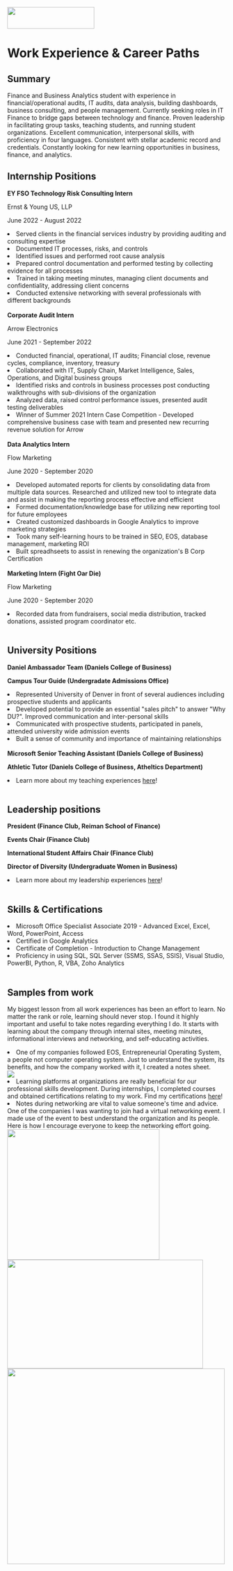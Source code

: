 <a href='https://github.com/Ruchita-Raghu/ruchita-raghu-portfolio'><img src="https://user-images.githubusercontent.com/116829793/202769444-abb1003b-ec31-44b6-bfc5-43f2e9beca1f.png" height=50 width=200> </a>

# Work Experience & Career Paths
<h2> Summary </h2>
Finance and Business Analytics student with experience in financial/operational audits, IT audits, data analysis, building dashboards, business consulting, and people management. Currently seeking roles in IT Finance to bridge gaps between technology and finance. Proven leadership in facilitating group tasks, teaching students, and running student organizations. Excellent communication, interpersonal skills, with proficiency in four languages. Consistent with stellar academic record and credentials. Constantly looking for new learning opportunities in business, finance, and analytics.

<h2> Internship Positions </h2>
<b> EY FSO Technology Risk Consulting Intern </b>
<p> Ernst & Young US, LLP </p>
<p> June 2022 - August 2022 </p>
<li> Served clients in the financial services industry by providing auditing and consulting expertise </li>
<li> Documented IT processes, risks,  and controls </li>
<li> Identified issues and performed root cause analysis </li>
<li> Prepared control documentation and performed testing by collecting evidence for all processes </li>
<li> Trained in taking meeting minutes, managing client documents and confidentiality, addressing client concerns </li>
<li> Conducted extensive networking with several professionals with different backgrounds </li>
<br>
<b> Corporate Audit Intern </b>
<p> Arrow Electronics </p>
<p> June 2021 - September 2022 </p>
<li> Conducted financial, operational, IT audits; Financial close, revenue cycles, compliance, inventory, treasury </li>
<li> Collaborated with IT, Supply Chain, Market Intelligence, Sales, Operations, and Digital business groups </li>
<li> Identified risks and controls in business processes post conducting walkthroughs with sub-divisions of the organization </li>
<li> Analyzed data, raised control performance issues, presented audit testing deliverables </li>
<li> Winner of Summer 2021 Intern Case Competition - Developed comprehensive business case with team and presented new recurring revenue solution for Arrow </li>
<br>
<b> Data Analytics Intern </b>
<p> Flow Marketing </p>
<p> June 2020 - September 2020 </p>
<li> Developed automated reports for clients by consolidating data from multiple data sources. Researched and utilized new tool to integrate data and assist in making the reporting process effective and efficient </li>
<li> Formed documentation/knowledge base for utilizing new reporting tool for future employees </li>
<li> Created customized dashboards in Google Analytics to improve marketing strategies </li>
<li> Took many self-learning hours to be trained in SEO, EOS, database management, marketing ROI </li>
<li> Built spreadhseets to assist in renewing the organization's B Corp Certification </li>
<br>
<b> Marketing Intern (Fight Oar Die) </b>
<p> Flow Marketing </p>
<p> June 2020 - September 2020 </p>
<li> Recorded data from fundraisers, social media distribution, tracked donations, assisted program coordinator etc. </li>
<br>
<h2> University Positions </h2>
<b> Daniel Ambassador Team (Daniels College of Business) </b>
<p> <b> Campus Tour Guide (Undergradate Admissions Office) </b> </p>
<li> Represented University of Denver in front of several audiences including prospective students and applicants </li>
<li> Developed potential to provide an essential "sales pitch" to answer "Why DU?". Improved communication and inter-personal skills </li>
<li> Communicated with prospective students, participated in panels, attended university wide admission events </li>
<li> Built a sense of community and importance of maintaining relationships </li>
<br>
<b> Microsoft Senior Teaching Assistant (Daniels College of Business) </b>
<p> <b> Athletic Tutor (Daniels College of Business, Atheltics Department) </b> </p>
<li> Learn more about my teaching experiences <a href="https://github.com/Ruchita-Raghu/ruchita-raghu-portfolio/blob/main/Teaching%20%26%20Education/Microsoft%20TA%20%26%20Athletic%20Tutor%20Roles.md">here</a>! </li>
<br>
<h2> Leadership positions </h2>
<b> President (Finance Club, Reiman School of Finance) </b>
<p> <b> Events Chair (Finance Club) </b> </p>
<p> <b> International Student Affairs Chair (Finance Club) </b> </p>
<p> <b> Director of Diversity (Undergraduate Women in Business) </b> </p>
<li> Learn more about my leadership experiences <a href="https://github.com/Ruchita-Raghu/ruchita-raghu-portfolio/blob/main/Leadership%20%26%20People%20Management/Student%20Organizations.md">here</a>! </li>
<br>
<h2> Skills & Certifications </h2>
<li> Microsoft Office Specialist Associate 2019 - Advanced Excel, Excel, Word, PowerPoint, Access </li>
<li> Certified in Google Analytics </li>
<li> Certificate of Completion - Introduction to Change Management </li>
<li> Proficiency in using SQL, SQL Server (SSMS, SSAS, SSIS), Visual Studio, PowerBI, Python, R, VBA, Zoho Analytics </li>
<br>
<h2> Samples from work </h2>
<p> My biggest lesson from all work experiences has been an effort to learn. No matter the rank or role, learning should never stop. I found it highly important and useful to take notes regarding everything I do. It starts with learning about the company through internal sites, meeting minutes, informational interviews and networking, and self-educating activities. </p>
<li> One of my companies followed EOS, Entrepreneurial Operating System, a people not computer operating system. Just to understand the system, its benefits, and how the company worked with it, I created a notes sheet. </li>
<img src="https://user-images.githubusercontent.com/116829793/201731952-38f41f90-d0f5-49cb-a649-52ee2ab00272.png">
<li> Learning platforms at organizations are really beneficial for our professional skills development. During internships, I completed courses and obtained certifications relating to my work. Find my certifications <a href="https://github.com/Ruchita-Raghu/ruchita-raghu-portfolio/tree/main/Progress%20at%20Work">here</a>! </li>
<li> Notes during networking are vital to value someone's time and advice. One of the companies I was wanting to join had a virtual networking event. I made use of the event to best understand the organization and its people. Here is how I encourage everyone to keep the networking effort going. </li>
<img src="https://user-images.githubusercontent.com/116829793/201734814-4ef17f72-204a-41f8-91d4-b609bb889fac.png" height="300" width="350">
<img src="https://user-images.githubusercontent.com/116829793/201734989-8ac477df-9bb2-4ff6-ad53-b62a9ba09fed.png" height="250" width="450">
<img src="https://user-images.githubusercontent.com/116829793/201735794-b8e030f1-ee40-4795-b460-e96c27de6768.png" height="450" width="500">







